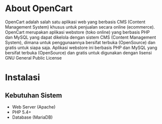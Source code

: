 # About OpenCart
OpenCart adalah salah satu aplikasi web yang berbasis CMS (Content Management System) khusus untuk penjualan secara online (ecommerce). OpenCart merupakan aplikasi webstore (toko online) yang berbasis PHP dan MySQL yang dapat dikelola dengan sistem CMS (Content Management System), dimana untuk penggunaannya bersifat terbuka (OpenSource) dan gratis untuk siapa saja. Aplikasi webstore ini berbasis PHP dan MySQL yang bersifat terbuka (OpenSource) dan gratis untuk digunakan dengan lisensi GNU General Public License

# Instalasi
## Kebutuhan Sistem
* Web Server (Apache)
* PHP 5.4+
* Database (MariaDB)
